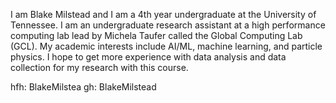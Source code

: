 I am Blake Milstead and I am a 4th year undergraduate at the University of Tennessee. I am an undergraduate research assistant at a high performance computing lab lead by Michela Taufer called the Global Computing Lab (GCL). My academic interests include AI/ML, machine learning, and particle physics. I hope to get more experience with data analysis and data collection for my research with this course.

hfh: BlakeMilstea
gh: BlakeMilstead
